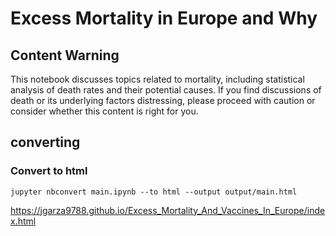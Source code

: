 
# Excess Mortality in Europe and Why

## Content Warning
This notebook discusses topics related to mortality, including statistical analysis of death rates and their potential causes. If you find discussions of death or its underlying factors distressing, please proceed with caution or consider whether this content is right for you.

## converting
### Convert to html 
```
jupyter nbconvert main.ipynb --to html --output output/main.html

```
https://jgarza9788.github.io/Excess_Mortality_And_Vaccines_In_Europe/index.html

